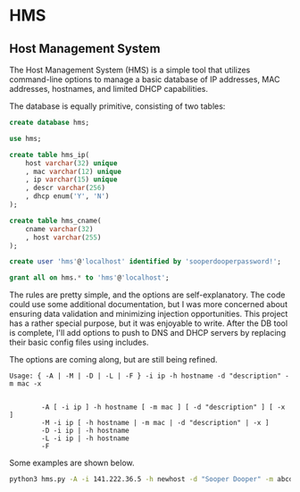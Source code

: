# HMS

## Host Management System

The Host Management System (HMS) is a simple tool that utilizes command-line options to manage a basic database of IP addresses, MAC addresses, hostnames, and limited DHCP capabilities.

The database is equally primitive, consisting of two tables:

```sql
create database hms;

use hms;

create table hms_ip(
    host varchar(32) unique
    , mac varchar(12) unique
    , ip varchar(15) unique
    , descr varchar(256)
    , dhcp enum('Y', 'N')
);

create table hms_cname(
    cname varchar(32)
    , host varchar(255)
);

create user 'hms'@'localhost' identified by 'sooperdooperpassword!';

grant all on hms.* to 'hms'@'localhost';
```

The rules are pretty simple, and the options are self-explanatory. The code could use some additional documentation, but I was more concerned about ensuring data validation and minimizing injection opportunities. This project has a rather special purpose, but it was enjoyable to write. After the DB tool is complete, I'll add options to push to DNS and DHCP servers by replacing their basic config files using includes.

The options are coming along, but are still being refined.

```
Usage: { -A | -M | -D | -L | -F } -i ip -h hostname -d "description" -m mac -x


        -A [ -i ip ] -h hostname [ -m mac ] [ -d "description" ] [ -x ]
        -M -i ip [ -h hostname | -m mac | -d "description" | -x ]
        -D -i ip | -h hostname
        -L -i ip | -h hostname
        -F
```

Some examples are shown below.

```bash
python3 hms.py -A -i 141.222.36.5 -h newhost -d "Sooper Dooper" -m abcd.1234.98ED -x
```
